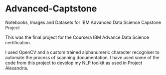 # Advanced-Captstone
Notebooks, Images and Datasets for IBM Advanced Data Science Capstone Project

This was the final project for the Coursera IBM Advance Data Science certification.

I used OpenCV and a custom trained alphanumeric character recogniser to automate the process of scanning documentation. I have used some of the code from this project to develop my NLP toolkit as used in Project Alexandria.
